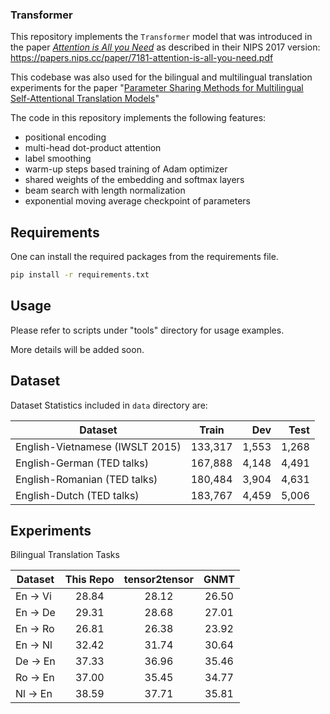 ### Transformer

This repository implements the `Transformer` model that was introduced in the paper *[Attention is All you Need](https://arxiv.org/abs/1706.03762)* as described in their
NIPS 2017 version: https://papers.nips.cc/paper/7181-attention-is-all-you-need.pdf

This codebase was also used for the bilingual and multilingual translation experiments for the paper "[Parameter Sharing Methods for Multilingual Self-Attentional Translation Models](https://arxiv.org/abs/1809.00252)"

The code in this repository implements the following features:
* positional encoding
* multi-head dot-product attention
* label smoothing
* warm-up steps based training of Adam optimizer
* shared weights of the embedding and softmax layers
* beam search with length normalization
* exponential moving average checkpoint of parameters

## Requirements
One can install the required packages from the requirements file.
```bash
pip install -r requirements.txt
```

## Usage
Please refer to scripts under "tools" directory for usage examples.

More details will be added soon.

## Dataset

Dataset Statistics included in `data` directory are:

| Dataset |Train|Dev|Test|
| --------------------------- |:-------:|------:|-------:|
| English-Vietnamese (IWSLT 2015) | 133,317 | 1,553 | 1,268  |
| English-German (TED talks)| 167,888 | 4,148 | 4,491 |
| English-Romanian (TED talks)| 180,484 | 3,904 | 4,631 |
| English-Dutch (TED talks)| 183,767 | 4,459 | 5,006 |

## Experiments
Bilingual Translation Tasks

| Dataset |This Repo |tensor2tensor| GNMT |
| --------------------------- |:-------:|:------:|:-------:|
| En -> Vi | 28.84 | 28.12 | 26.50 |
| En -> De | 29.31 | 28.68 | 27.01 |
| En -> Ro | 26.81 | 26.38 | 23.92 |
| En -> Nl | 32.42 | 31.74 | 30.64 |
| De -> En | 37.33 | 36.96 | 35.46 |
| Ro -> En | 37.00 | 35.45 | 34.77 |
| Nl -> En | 38.59 | 37.71 | 35.81 |

